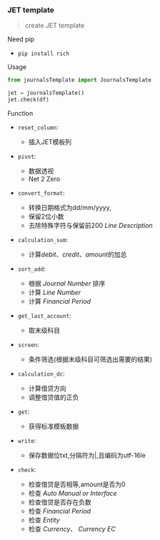 ### JET template

> create JET template

Need pip

* `pip install rich`

Usage

```python
from journalsTemplate import JournalsTemplate

jet = journalsTemplate()
jet.check(df)
```

Function

* `reset_column`: 
  * 插入JET模板列
* `pivot`: 
  * 数据透视
  * Net 2 Zero
* `convert_format`: 
  * 转换日期格式为dd/mm/yyyy,
  * 保留2位小数
  * 去除特殊字符与保留前200 *Line Description*

* `calculation_sum`:
  * 计算*debit*、*credit*、*amount*的加总

* `sort_add`:
  * 根据 *Journal Number* 排序
  * 计算 *Line Number*
  * 计算 *Financial Period*

* `get_last_account`:
  * 取末级科目

* `screen`:
  * 条件筛选(根据末级科目可筛选出需要的结果)

* `calculation_dc`:
  * 计算借贷方向
  * 调整借贷值的正负

* `get`:
  * 获得标准模板数据

* `write`:
  * 保存数据位txt,分隔符为|,且编码为utf-16le

* `check`:
  * 检查借贷是否相等,amount是否为0
  * 检查 *Auto Manual or Interface*
  * 检查借贷是否存在负数
  * 检查 *Financial Period*
  * 检查 *Entity*
  * 检查 *Currency*、 *Currency EC*
